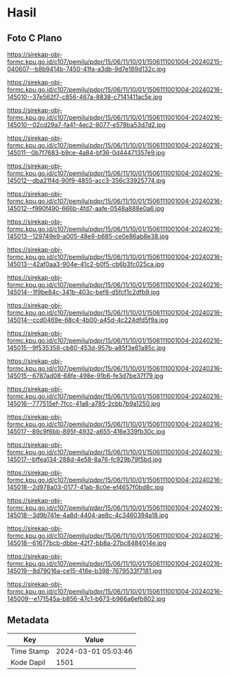 # Hasil

## Foto C Plano

https://sirekap-obj-formc.kpu.go.id/c107/pemilu/pdpr/15/06/11/10/01/1506111001004-20240215-040607--b8b9414b-7450-41fa-a3db-9d7e189d132c.jpg

https://sirekap-obj-formc.kpu.go.id/c107/pemilu/pdpr/15/06/11/10/01/1506111001004-20240216-145010--37e562f7-c856-467a-8838-c7141411ac5e.jpg

https://sirekap-obj-formc.kpu.go.id/c107/pemilu/pdpr/15/06/11/10/01/1506111001004-20240216-145010--02cd29a7-fa41-4ec2-8077-e578ba53d7d2.jpg

https://sirekap-obj-formc.kpu.go.id/c107/pemilu/pdpr/15/06/11/10/01/1506111001004-20240216-145011--0b7f7683-b9ce-4a84-bf36-0d44471357e9.jpg

https://sirekap-obj-formc.kpu.go.id/c107/pemilu/pdpr/15/06/11/10/01/1506111001004-20240216-145012--dba21f4d-90f9-4855-acc3-356c33925774.jpg

https://sirekap-obj-formc.kpu.go.id/c107/pemilu/pdpr/15/06/11/10/01/1506111001004-20240216-145012--f990f490-666b-4fd7-aafe-0548a888e0a6.jpg

https://sirekap-obj-formc.kpu.go.id/c107/pemilu/pdpr/15/06/11/10/01/1506111001004-20240216-145013--129749e9-a005-48e9-b685-ce0e86ab8e38.jpg

https://sirekap-obj-formc.kpu.go.id/c107/pemilu/pdpr/15/06/11/10/01/1506111001004-20240216-145013--42af0aa3-904e-41c2-b0f5-cb6b3fc025ca.jpg

https://sirekap-obj-formc.kpu.go.id/c107/pemilu/pdpr/15/06/11/10/01/1506111001004-20240216-145014--1f9be84c-341b-403c-bef8-d5fcf1c2dfb9.jpg

https://sirekap-obj-formc.kpu.go.id/c107/pemilu/pdpr/15/06/11/10/01/1506111001004-20240216-145014--ccd0469e-68c4-4b00-a45d-4c224dfd5f9a.jpg

https://sirekap-obj-formc.kpu.go.id/c107/pemilu/pdpr/15/06/11/10/01/1506111001004-20240216-145015--9f535358-cb80-453d-957b-a85f3e61a85c.jpg

https://sirekap-obj-formc.kpu.go.id/c107/pemilu/pdpr/15/06/11/10/01/1506111001004-20240216-145015--6787ad08-68fe-498e-91b6-fe3d7be37f79.jpg

https://sirekap-obj-formc.kpu.go.id/c107/pemilu/pdpr/15/06/11/10/01/1506111001004-20240216-145016--777515ef-7fcc-41a8-a785-2cbb7b9a1250.jpg

https://sirekap-obj-formc.kpu.go.id/c107/pemilu/pdpr/15/06/11/10/01/1506111001004-20240216-145017--89c9f6bb-895f-4932-a655-416e339fb30c.jpg

https://sirekap-obj-formc.kpu.go.id/c107/pemilu/pdpr/15/06/11/10/01/1506111001004-20240216-145017--bffea134-288d-4e58-8a76-fc929b79f5bd.jpg

https://sirekap-obj-formc.kpu.go.id/c107/pemilu/pdpr/15/06/11/10/01/1506111001004-20240216-145018--2d978a03-0177-41ab-8c0e-ef4657f0bd8c.jpg

https://sirekap-obj-formc.kpu.go.id/c107/pemilu/pdpr/15/06/11/10/01/1506111001004-20240216-145018--3d9b741e-4a8d-4404-ae8c-4c3460394a18.jpg

https://sirekap-obj-formc.kpu.go.id/c107/pemilu/pdpr/15/06/11/10/01/1506111001004-20240216-145018--61677bcb-dbbe-42f7-bb8a-27bc8484014e.jpg

https://sirekap-obj-formc.kpu.go.id/c107/pemilu/pdpr/15/06/11/10/01/1506111001004-20240216-145019--8d79016a-ce15-416e-b398-7679533f7181.jpg

https://sirekap-obj-formc.kpu.go.id/c107/pemilu/pdpr/15/06/11/10/01/1506111001004-20240216-145009--e171545a-b856-47c1-b673-b966a6efb802.jpg


## Metadata

| Key        | Value               |
| ---------- | ------------------- |
| Time Stamp | 2024-03-01 05:03:46 |
| Kode Dapil | 1501                |



